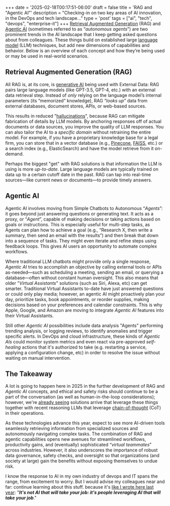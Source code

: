 +++
date = '2025-02-18T00:17:51-06:00'
draft = false
title = 'RAG and &#34;Agentic AI&#34;'
description = "Checking-in on two key areas of AI innovation, in the DevOps and tech landscape..."
type = 'post'
tags = ["ai", "tech", "devops", "enterprise-it"]
+++
[Retrieval Augmented Generation](https://en.wikipedia.org/wiki/Retrieval-augmented_generation) (RAG) and [Agentic AI](https://en.wikipedia.org/wiki/Agentic_AI) (sometimes referred to as “*autonomous agents*”) are two prominent trends in the AI landscape that I keep getting asked questions about from colleagues. These things build on established large [language model](https://en.wikipedia.org/wiki/Large_language_model) (LLM) techniques, but add new dimensions of capabilities and behavior. Below is an overview of each concept and how they’re being used or may be used in real-world scenarios.  

## Retrieval Augmented Generation (RAG)

All RAG is, at its core, is [generative AI](https://en.wikipedia.org/wiki/Generative_artificial_intelligence) being used with External Data: RAG pairs large language models (like GPT-3.5, GPT-4, etc.) with an external data retrieval step. Instead of *only* relying on the language model’s internal parameters (its “memorized” knowledge), RAG “*looks up*” data from external databases, document stores, APIs, or web-based sources.  

This results in reduced "[hallucinations](https://en.wikipedia.org/wiki/Hallucination_(artificial_intelligence))", because RAG can mitigate fabrication of details by LLM models.  By anchoring responses off of actual documents or data sources, you improve the quality of LLM responses. You can also tailor the AI to a *specific domain* without retraining the entire model. For example, if you have a proprietary knowledge base for a legal firm, you can store that in a vector database (e.g., [Pinecone](https://www.pinecone.io), [FAISS](https://github.com/facebookresearch/faiss), etc.) or a search index (e.g., ElasticSearch) and have the model retrieve from it on-demand.  

Perhaps the biggest "get" with RAG solutions is that information the LLM is using is more *up-to-date*.  Large language models are typically trained on data up to a certain cutoff date in the past. RAG can tap into real-time sources—like current news or documents—to provide timely answers.  

## Agentic AI

Agentic AI involves moving from Simple Chatbots to Autonomous “*Agents*”: it goes beyond just answering questions or generating text. It acts as a proxy, or “*Agent*”, capable of making decisions or taking actions based on goals or instructions. This is especially useful for multi-step tasks, as Agents can plan how to achieve a goal (e.g., “Research X, then write a summary, then send an email with the results”) and then break that down into a sequence of tasks. They might even iterate and refine steps using feedback loops.  This gives AI users an opportunity to automate complex workflows.

Where traditional LLM chatbots might provide only a single response, *Agentic AI* tries to accomplish an objective by calling external tools or APIs as-needed—such as scheduling a meeting, sending an email, or querying a database—often without constant human oversight.  This also means that older "*Virtual Assistants*" solutions (such as Siri, Alexa, etc) can get smarter.  Traditional Virtual Assistants to-date have just answered questions or could only play media; however, an agentic AI might proactively plan your day, prioritize tasks, book appointments, or reorder supplies, making decisions based on your preferences and calendar constraints.  This is why Apple, Google, and Amazon are moving to integrate *Agentic AI* features into their Virtual Assistants.  

Still other *Agentic AI* possibilities include data analysis "Agents" performing trending analysis, or logging reviews, to identify anomalies and trigger specific alerts.  In DevOps and cloud infrastructure, these kinds of *Agentic AIs* could monitor system metrics and even react via pre-approved *self-healing* actions that it's authorized to take (e.g. restarting a service, applying a configuration change, etc) in order to resolve the issue without waiting on manual intervention.  

## The Takeaway

A lot is going to happen here in 2025 in the further development of RAG and *Agentic AI* concepts, and ethical and safety risks should continue to be a part of the conversation (as well as human-in-the-loop considerations); however, we're [already seeing](https://openai.com/index/introducing-operator/) solutions arrive that leverage these things together with recent reasoning LLMs that leverage [chain-of-thought](https://en.wikipedia.org/wiki/Prompt_engineering#Chain-of-thought) (CoT) in their operations.  

As these technologies advance this year, expect to see more AI-driven tools seamlessly retrieving information from specialized sources and autonomously navigating complex tasks. The combination of RAG and agentic capabilities opens new avenues for streamlined workflows, productivity gains, and (eventually) sophisticated “*virtual teammates*” across industries. However, it also underscores the importance of robust data governance, safety checks, and oversight so that organizations (and society at large) gain the benefits without exposing themselves to undue risk.  

I know the response to AI in my own industry of devops and IT spans the range, from excitement to worry. But I would advise my colleagues near and far: continue learning about this stuff. because it's [like I wrote here last year](https://julianwest.me/Blog/thoughts-on-ai-dec/): "***It's not AI that will take your job: it's people leveraging AI that will take your job***."